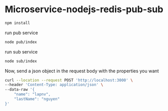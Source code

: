 # Microservice-nodejs-redis-pub-sub
```bash
npm install
```
run pub service
```bash
node pub/index
```
run sub service
```bash
node sub/index
```

Now, send a json object in the request body with the properties you want
```bash
curl --location --request POST 'http://localhost:3000' \
--header 'Content-Type: application/json' \
--data-raw '{
    "name": "lapnv",
    "lastName": "nguyen"
}'
```